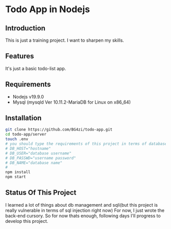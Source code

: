Todo App in Nodejs
====


Introduction
------
This is just a training project. I want to sharpen my skills.

Features
------
It's just a basic todo-list app.

Requirements
------
- Nodejs v19.9.0
- Mysql (mysqld  Ver 10.11.2-MariaDB for Linux on x86_64)

Installation
------
```bash
git clone https://github.com/BG4zi/todo-app.git
cd todo-app/server
touch .env
# you should type the requirements of this project in terms of database, otherwise program won't work properly
# DB_HOST="hostname"
# DB_USER="database username"
# DB_PASSWD="username password"
# DB_NAME="database name"
#
npm install
npm start
```

Status Of This Project
------
I learned a lot of things about db management and sqli(but this project is really vulnerable in terms of sql injection right now)
For now, I just wrote the back-end cursory.
So for now thats enough, following days I'll progress to develop this project.
